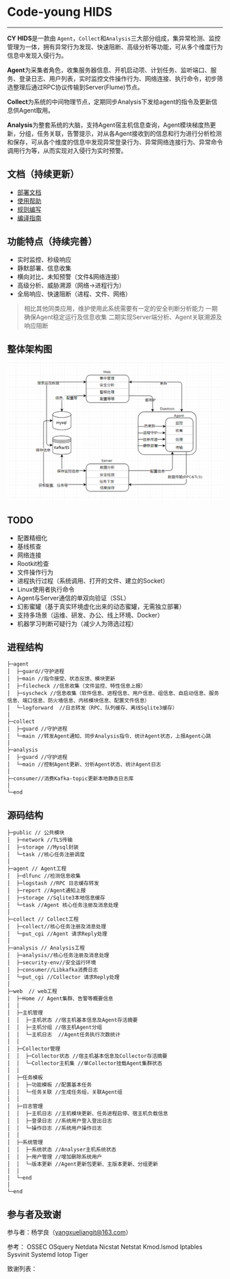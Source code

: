 # Code-young HIDS 
----------
**CY HIDS**是一款由 `Agent`，`Collect`和`Analysis`三大部分组成，集异常检测、监控管理为一体，拥有异常行为发现、快速阻断、高级分析等功能，可从多个维度行为信息中发现入侵行为。

**Agent**为采集者角色，收集服务器信息、开机启动项、计划任务、监听端口、服务、登录日志、用户列表，实时监控文件操作行为、网络连接、执行命令，初步筛选整理后通过RPC协议传输到Server(Flume)节点。

**Collect**为系统的中间物理节点，定期同步Analysis下发给agent的指令及更新信息供Agent取用。

**Analysis**为整套系统的大脑，支持Agent宿主机信息查询，Agent模块梯度热更新，分组，任务关联，告警提示，对从各Agent接收到的信息和行为进行分析检测和保存，可从各个维度的信息中发现异常登录行为、异常网络连接行为、异常命令调用行为等，从而实现对入侵行为实时预警。


## 文档（持续更新）

* [部署文档](./docs/)
* [使用帮助](./docs/)
* [规则编写](./docs/)
* [编译指南](./docs/)

## 功能特点（持续完善）


- 实时监控、秒级响应
- 静默部署、信息收集
- 横向对比、未知预警（文件&网络连接）
- 高级分析、威胁溯源（网络->进程行为）
- 全局响应、快速阻断（进程、文件、网络）


> 相比其他同类应用，维护使用此系统需要有一定的安全判断分析能力
> 一期确保Agent稳定运行及信息收集
>二期实现Server端分析、Agent关联溯源及响应阻断

## 整体架构图
![](./docs/lc.png)


## TODO
- 配置精细化
- 基线核查
- 网络连接
- Rootkit检查
- 文件操作行为
- 进程执行过程（系统调用、打开的文件、建立的Socket）
- Linux使用者执行命令
- Agent与Server通信的单双向验证（SSL）
- 幻影蜜罐（基于真实环境虚化出来的动态蜜罐，无需独立部署）
- 支持多场景（运维、研发、办公、线上环境、Docker）
- 机器学习判断可疑行为（减少人为筛选过程）


## 进程结构
```
├─agent 
│  ├─guard//守护进程
│  ├─main //指令接受、状态反馈、模块更新
│  ├─filecheck //信息收集（文件监控、特性信息上报）
│  ├─syscheck //信息收集（软件信息、进程信息、用户信息、组信息、自启动信息、服务信息、端口信息、防火墙信息、内核模块信息、配置文件信息）
│  └─logforward  //日志转发（RPC、队列缓存、离线Sqlite3缓存）
│  
├─collect 
│  ├─guard //守护进程
│  └─main //转发Agent通知、同步Analysis指令、统计Agent状态，上报Agent心跳
│
├─analysis
│  ├─guard //守护进程
│  └─main //控制Agent更新、分析Agent状态、统计Agent日志
│
├─consumer//消费Kafka-topic更新本地静态日志库
│
└─end
```

## 源码结构
```
├─public // 公共模块
│  ├─network //TLS传输
│  ├─storage //Mysql封装
│  └─task //核心任务注册调度
│
├─agent // Agent工程
│  ├─dlfunc //检测信息收集
│  ├─logstash //RPC 日志缓存转发
│  ├─report //Agent通知上报
│  ├─storage //Sqlite3本地信息缓存
│  └─task //Agent 核心任务注册及消息处理
│
├─collect // Collect工程
│  ├─collect//核心任务注册及消息处理
│  └─put_cgi //Agent 请求Reply处理
│
├─analysis // Analysis工程
│  ├─analysis//核心任务注册及消息处理
│  ├─security-env//安全运行环境
│  ├─consumer//Libkafka消费日志
│  └─put_cgi //Collector 请求Reply处理
│
├─web  // web工程
│  ├─Home // Agent集群、告警等概要信息
│  │ 
│  ├─主机管理 
│  │  ├─主机状态 //宿主机基本信息及Agent存活摘要
│  │  ├─主机分组 //宿主机Agent分组
│  │  └─主机日志  //Agent任务执行次数统计
│  │ 
│  ├─Collector管理
│  │  ├─Collector状态 //宿主机基本信息及Collector存活摘要
│  │  └─Collector主机集 //单Collector挂载Agent集群状态
│  │ 
│  ├─任务模板
│  │  ├─功能模板 //配置基本任务
│  │  └─任务关联 //生成任务组，关联Agent组
│  │ 
│  ├─日志管理
│  │  ├─主机日志 //主机模块更新、任务进程启停、宿主机负载信息
│  │  ├─登录日志 //系统用户登入登出日志
│  │  └─操作日志 //系统用户操作日志
│  │ 
│  ├─系统管理
│  │  ├─系统状态 //Analyser主机系统状态
│  │  ├─用户管理 //增加删除系统用户
│  │  └─版本更新 //Agent更新包更新、主版本更新、分组更新
│  │ 
│  └─end
│
└─end
```

## 参与者及致谢

参与者：杨学良（yangxueliangit@163.com）

参考：
OSSEC
OSquery
Netdata
Nicstat
Netstat
Kmod.lsmod 
Iptables
Sysvinit
Systemd
Iotop
Tiger


致谢列表：
